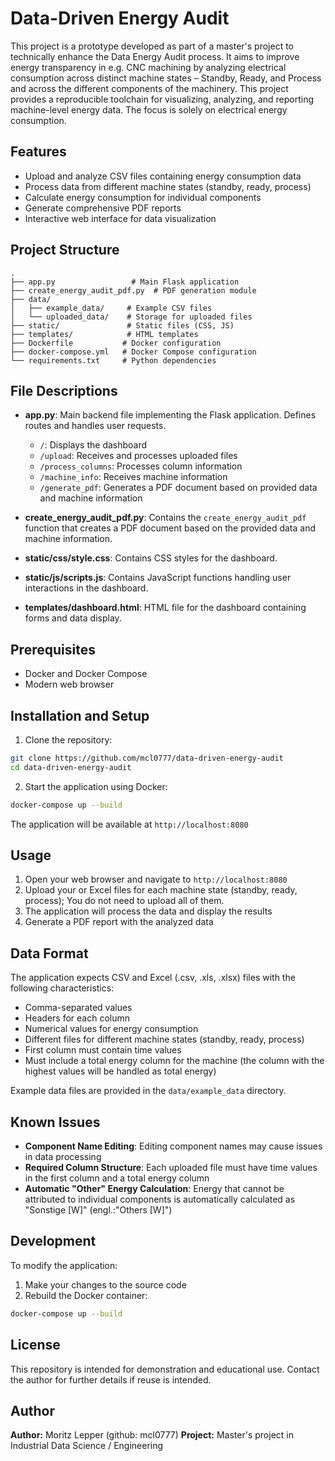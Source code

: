# Data-Driven Energy Audit

This project is a prototype developed as part of a master's project to technically enhance the Data Energy Audit process. It aims to improve energy transparency in e.g. CNC machining by analyzing electrical consumption across distinct machine states – Standby, Ready, and Process and across the different components of the machinery. This project provides a reproducible toolchain for visualizing, analyzing, and reporting machine-level energy data. The focus is solely on electrical energy consumption.

## Features

- Upload and analyze CSV files containing energy consumption data
- Process data from different machine states (standby, ready, process)
- Calculate energy consumption for individual components
- Generate comprehensive PDF reports
- Interactive web interface for data visualization

## Project Structure

```
.
├── app.py                 # Main Flask application
├── create_energy_audit_pdf.py  # PDF generation module
├── data/
│   ├── example_data/     # Example CSV files
│   └── uploaded_data/    # Storage for uploaded files
├── static/               # Static files (CSS, JS)
├── templates/            # HTML templates
├── Dockerfile           # Docker configuration
├── docker-compose.yml   # Docker Compose configuration
└── requirements.txt     # Python dependencies
```

## File Descriptions

- **app.py**: Main backend file implementing the Flask application. Defines routes and handles user requests.
  - `/`: Displays the dashboard
  - `/upload`: Receives and processes uploaded files
  - `/process_columns`: Processes column information
  - `/machine_info`: Receives machine information
  - `/generate_pdf`: Generates a PDF document based on provided data and machine information

- **create_energy_audit_pdf.py**: Contains the `create_energy_audit_pdf` function that creates a PDF document based on the provided data and machine information.

- **static/css/style.css**: Contains CSS styles for the dashboard.

- **static/js/scripts.js**: Contains JavaScript functions handling user interactions in the dashboard.

- **templates/dashboard.html**: HTML file for the dashboard containing forms and data display.

## Prerequisites

- Docker and Docker Compose
- Modern web browser

## Installation and Setup

1. Clone the repository:
```bash
git clone https://github.com/mcl0777/data-driven-energy-audit
cd data-driven-energy-audit
```

2. Start the application using Docker:
```bash
docker-compose up --build
```

The application will be available at `http://localhost:8080`

## Usage

1. Open your web browser and navigate to `http://localhost:8080`
2. Upload your  or Excel files for each machine state (standby, ready, process); You do not need to upload all of them.
3. The application will process the data and display the results
4. Generate a PDF report with the analyzed data

## Data Format

The application expects CSV and Excel (.csv, .xls, .xlsx) files with the following characteristics:
- Comma-separated values
- Headers for each column
- Numerical values for energy consumption
- Different files for different machine states (standby, ready, process)
- First column must contain time values
- Must include a total energy column for the machine (the column with the highest values will be handled as total energy)

Example data files are provided in the `data/example_data` directory.

## Known Issues

- **Component Name Editing**: Editing component names may cause issues in data processing
- **Required Column Structure**: Each uploaded file must have time values in the first column and a total energy column
- **Automatic "Other" Energy Calculation**: Energy that cannot be attributed to individual components is automatically calculated as "Sonstige [W]" (engl.:"Others [W]")

## Development

To modify the application:

1. Make your changes to the source code
2. Rebuild the Docker container:
```bash
docker-compose up --build
```

## License

This repository is intended for demonstration and educational use.
Contact the author for further details if reuse is intended.

## Author

**Author:** Moritz Lepper (github: mcl0777)
**Project:** Master's project in Industrial Data Science / Engineering
